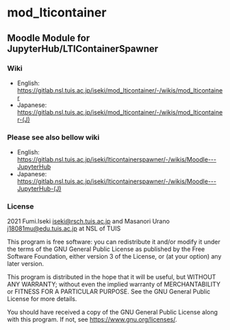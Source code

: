 # mod_lticontainer 

## Moodle Module for JupyterHub/LTIContainerSpawner

### Wiki
- English:  https://gitlab.nsl.tuis.ac.jp/iseki/mod_lticontainer/-/wikis/mod_lticontainer
- Japanese: https://gitlab.nsl.tuis.ac.jp/iseki/mod_lticontainer/-/wikis/mod_lticontainer-(J)

### Please see also bellow wiki
* English:  https://gitlab.nsl.tuis.ac.jp/iseki/lticontainerspawner/-/wikis/Moodle---JupyterHub
* Japanese: https://gitlab.nsl.tuis.ac.jp/iseki/lticontainerspawner/-/wikis/Moodle---JupyterHub-(J)



### License

2021 Fumi.Iseki <iseki@rsch.tuis.ac.jp> and Masanori Urano <j18081mu@edu.tuis.ac.jp> at NSL of TUIS

This program is free software: you can redistribute it and/or modify it under
the terms of the GNU General Public License as published by the Free Software
Foundation, either version 3 of the License, or (at your option) any later
version.

This program is distributed in the hope that it will be useful, but WITHOUT ANY
WARRANTY; without even the implied warranty of MERCHANTABILITY or FITNESS FOR A
PARTICULAR PURPOSE.  See the GNU General Public License for more details.

You should have received a copy of the GNU General Public License along with
this program.  If not, see <https://www.gnu.org/licenses/>.
